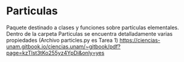 # Particulas
Paquete destinado a clases y funciones sobre partículas elementales.
Dentro de la carpeta Particulas se encuentra detalladamente varias propiedades (Archivo particles.py es Tarea 1) 
https://ciencias-unam.gitbook.io/ciencias.unam/~gitbook/pdf?page=kzTlst3tKo255yz4YpDi&only=yes
